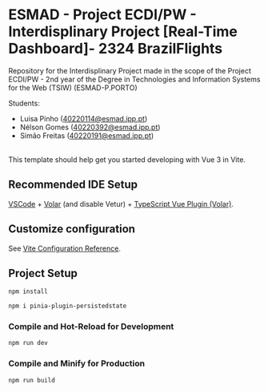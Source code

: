 # ESMAD - Project ECDI/PW - Interdisplinary Project [Real-Time Dashboard]- 2324 BrazilFlights

Repository for the Interdisplinary Project made in the scope of the Project ECDI/PW - 2nd year of the Degree in Technologies and Information Systems for the Web (TSIW) 
(ESMAD-P.PORTO)

Students:

* Luisa Pinho (40220114@esmad.ipp.pt)
* Nélson Gomes (40220392@esmad.ipp.pt)
* Simão Freitas (40220191@esmad.ipp.pt)

  
<br>
This template should help get you started developing with Vue 3 in Vite.

## Recommended IDE Setup

[VSCode](https://code.visualstudio.com/) + [Volar](https://marketplace.visualstudio.com/items?itemName=Vue.volar) (and disable Vetur) + [TypeScript Vue Plugin (Volar)](https://marketplace.visualstudio.com/items?itemName=Vue.vscode-typescript-vue-plugin).

## Customize configuration

See [Vite Configuration Reference](https://vitejs.dev/config/).

## Project Setup

```sh
npm install
```
```sh
npm i pinia-plugin-persistedstate
```

### Compile and Hot-Reload for Development

```sh
npm run dev
```

### Compile and Minify for Production

```sh
npm run build
```
